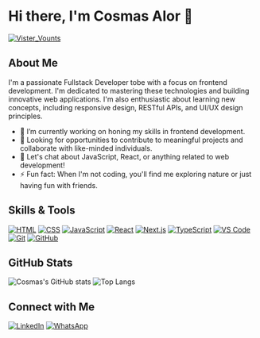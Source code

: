 # Hi there, I'm Cosmas Alor 👋

[![Vister_Vounts](https://hits.dwyl.com/CosmasAlor/CosmasAlor.svg?style=flat&show=unique)](http://hits.dwyl.com/CosmasAlor/CosmasAlor)

## About Me
I'm a passionate Fullstack Developer tobe with a focus on frontend development. I'm dedicated to mastering these technologies and building innovative web applications. I'm also enthusiastic about learning new concepts, including responsive design, RESTful APIs, and UI/UX design principles.

- 🔭 I’m currently working on honing my skills in frontend development.
- 💼 Looking for opportunities to contribute to meaningful projects and collaborate with like-minded individuals.
- 💬 Let's chat about JavaScript, React, or anything related to web development!
- ⚡ Fun fact: When I'm not coding, you'll find me exploring nature or just having fun with friends.

## Skills & Tools

[![HTML](https://img.shields.io/badge/-HTML-05122A?style=flat&logo=HTML5)](#) 
[![CSS](https://img.shields.io/badge/-CSS-05122A?style=flat&logo=CSS3)](#) 
[![JavaScript](https://img.shields.io/badge/-JavaScript-05122A?style=flat&logo=javascript)](#) 
[![React](https://img.shields.io/badge/-React-05122A?style=flat&logo=react)](#) 
[![Next.js](https://img.shields.io/badge/-Next.js-05122A?style=flat&logo=next.js)](#) 
[![TypeScript](https://img.shields.io/badge/-TypeScript-05122A?style=flat&logo=typescript)](#) 
[![VS Code](https://img.shields.io/badge/-VS%20Code-05122A?style=flat&logo=visual-studio-code)](#) 
[![Git](https://img.shields.io/badge/-Git-05122A?style=flat&logo=git)](#) 
[![GitHub](https://img.shields.io/badge/-GitHub-05122A?style=flat&logo=github)](#)

## GitHub Stats

![Cosmas's GitHub stats](https://github-readme-stats.vercel.app/api?username=cosmasalor&show_icons=true&theme=radical)
![Top Langs](https://github-readme-stats.vercel.app/api/top-langs/?username=cosmasalor&layout=compact&theme=radical)

## Connect with Me

[![LinkedIn](https://img.shields.io/badge/-LinkedIn-blue?style=flat&logo=LinkedIn&logoColor=white)](https://www.linkedin.com/in/cosmasalor) 
[![WhatsApp](https://img.shields.io/badge/-WhatsApp-green?style=flat&logo=WhatsApp&logoColor=white)](https://wa.me/201142632324)
